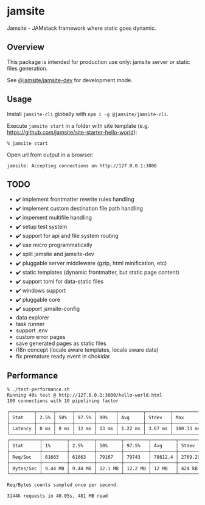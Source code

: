 # jamsite

Jamsite - JAMstack framework where static goes dynamic.

## Overview

This package is intended for production use only: jamsite server or static files generation.

See [@jamsite/jamsite-dev](https://www.npmjs.com/package/@jamsite/jamsite-dev) for development mode.

## Usage

Install `jamsite-cli` globally with `npm i -g @jamsite/jamsite-cli`.

Execute `jamsite start` in a folder with site template (e.g. https://github.com/jamsite/site-starter-hello-world):

`% jamsite start`

Open url from output in a browser:

`jamsite: Accepting connections on http://127.0.0.1:3000`

## TODO

- :heavy_check_mark: implement frontmatter rewrite rules handling
- :heavy_check_mark: implement custom destination file path handling
- :heavy_check_mark: impement multifile handling
- :heavy_check_mark: setup test system
- :heavy_check_mark: support for api and file system routing
- :heavy_check_mark: use micro programmatically
- :heavy_check_mark: split jamsite and jamsite-dev
- :heavy_check_mark: pluggable server middleware (gzip, html minification, etc)
- :heavy_check_mark: static templates (dynamic frontmatter, but static page content)
- :heavy_check_mark: support toml for data-static files
- :heavy_check_mark: windows support
- :heavy_check_mark: pluggable core
- :heavy_check_mark: support jamsite-config
- data explorer
- task runner
- support .env
- custom error pages
- save generated pages as static files
- i18n concept (locale aware templates, locale aware data)
- fix premature ready event in chokidar

## Performance

```bash
% ./test-performance.sh
Running 40s test @ http://127.0.0.1:3000/hello-world.html
100 connections with 10 pipelining factor

┌─────────┬──────┬──────┬───────┬───────┬─────────┬─────────┬───────────┐
│ Stat    │ 2.5% │ 50%  │ 97.5% │ 99%   │ Avg     │ Stdev   │ Max       │
├─────────┼──────┼──────┼───────┼───────┼─────────┼─────────┼───────────┤
│ Latency │ 0 ms │ 0 ms │ 12 ms │ 13 ms │ 1.22 ms │ 3.67 ms │ 100.33 ms │
└─────────┴──────┴──────┴───────┴───────┴─────────┴─────────┴───────────┘
┌───────────┬─────────┬─────────┬─────────┬─────────┬─────────┬─────────┬─────────┐
│ Stat      │ 1%      │ 2.5%    │ 50%     │ 97.5%   │ Avg     │ Stdev   │ Min     │
├───────────┼─────────┼─────────┼─────────┼─────────┼─────────┼─────────┼─────────┤
│ Req/Sec   │ 61663   │ 61663   │ 79167   │ 79743   │ 78612.4 │ 2769.29 │ 61650   │
├───────────┼─────────┼─────────┼─────────┼─────────┼─────────┼─────────┼─────────┤
│ Bytes/Sec │ 9.44 MB │ 9.44 MB │ 12.1 MB │ 12.2 MB │ 12 MB   │ 424 kB  │ 9.43 MB │
└───────────┴─────────┴─────────┴─────────┴─────────┴─────────┴─────────┴─────────┘

Req/Bytes counts sampled once per second.

3144k requests in 40.05s, 481 MB read
```
